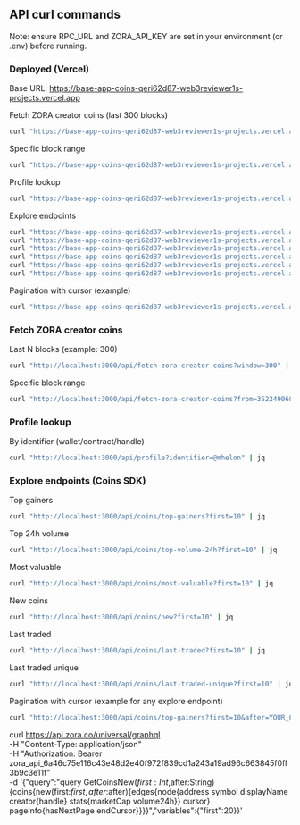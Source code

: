 ## API curl commands

Note: ensure RPC_URL and ZORA_API_KEY are set in your environment (or .env) before running.

### Deployed (Vercel)

Base URL: https://base-app-coins-qeri62d87-web3reviewer1s-projects.vercel.app

Fetch ZORA creator coins (last 300 blocks)

```sh
curl "https://base-app-coins-qeri62d87-web3reviewer1s-projects.vercel.app/api/fetch-zora-creator-coins?window=300" | jq
```

Specific block range

```sh
curl "https://base-app-coins-qeri62d87-web3reviewer1s-projects.vercel.app/api/fetch-zora-creator-coins?from=35224906&to=35225105" | jq
```

Profile lookup

```sh
curl "https://base-app-coins-qeri62d87-web3reviewer1s-projects.vercel.app/api/profile?identifier=0xdb768C16A28C07dcF606b1DA415647E76118c312" | jq
```

Explore endpoints

```sh
curl "https://base-app-coins-qeri62d87-web3reviewer1s-projects.vercel.app/api/coins/top-gainers?first=10" | jq
curl "https://base-app-coins-qeri62d87-web3reviewer1s-projects.vercel.app/api/coins/top-volume-24h?first=10" | jq
curl "https://base-app-coins-qeri62d87-web3reviewer1s-projects.vercel.app/api/coins/most-valuable?first=10" | jq
curl "https://base-app-coins-qeri62d87-web3reviewer1s-projects.vercel.app/api/coins/new?first=10" | jq
curl "https://base-app-coins-qeri62d87-web3reviewer1s-projects.vercel.app/api/coins/last-traded?first=10" | jq
curl "https://base-app-coins-qeri62d87-web3reviewer1s-projects.vercel.app/api/coins/last-traded-unique?first=10" | jq
```

Pagination with cursor (example)

```sh
curl "https://base-app-coins-qeri62d87-web3reviewer1s-projects.vercel.app/api/coins/top-gainers?first=10&after=YOUR_CURSOR" | jq
```

### Fetch ZORA creator coins

Last N blocks (example: 300)

```sh
curl "http://localhost:3000/api/fetch-zora-creator-coins?window=300" | jq
```

Specific block range

```sh
curl "http://localhost:3000/api/fetch-zora-creator-coins?from=35224906&to=35225105" | jq
```

### Profile lookup

By identifier (wallet/contract/handle)

```sh
curl "http://localhost:3000/api/profile?identifier=@mhelon" | jq
```

### Explore endpoints (Coins SDK)

Top gainers

```sh
curl "http://localhost:3000/api/coins/top-gainers?first=10" | jq
```

Top 24h volume

```sh
curl "http://localhost:3000/api/coins/top-volume-24h?first=10" | jq
```

Most valuable

```sh
curl "http://localhost:3000/api/coins/most-valuable?first=10" | jq
```

New coins

```sh
curl "http://localhost:3000/api/coins/new?first=10" | jq
```

Last traded

```sh
curl "http://localhost:3000/api/coins/last-traded?first=10" | jq
```

Last traded unique

```sh
curl "http://localhost:3000/api/coins/last-traded-unique?first=10" | jq
```

Pagination with cursor (example for any explore endpoint)

```sh
curl "http://localhost:3000/api/coins/top-gainers?first=10&after=YOUR_CURSOR" | jq
```




curl https://api.zora.co/universal/graphql \
  -H "Content-Type: application/json" \
  -H "Authorization: Bearer zora_api_6a46c75e116c43e48d2e40f972f839cd1a243a19ad96c663845f0ff3b9c3e11f" \
  -d '{"query":"query GetCoinsNew($first:Int,$after:String){coins{new(first:$first,after:$after){edges{node{address symbol displayName creator{handle} stats{marketCap volume24h}} cursor} pageInfo{hasNextPage endCursor}}}}","variables":{"first":20}}'